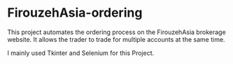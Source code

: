 # FirouzehAsia-ordering

This project automates the ordering process on the FirouzehAsia brokerage website. It allows the trader to trade for multiple accounts at the same time. 

I mainly used Tkinter and Selenium for this Project. 

